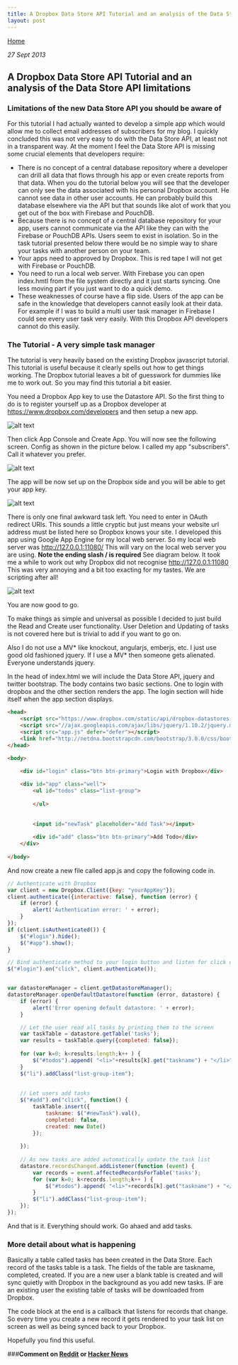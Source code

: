 ```yaml
---
title: A Dropbox Data Store API Tutorial and an analysis of the Data Store API limitations
layout: post
---
```

                                                                                                
[Home](http://nigelkelly.github.io)

*27 Sept 2013*
## A Dropbox Data Store API Tutorial and an analysis of the Data Store API limitations

### Limitations of the new Data Store API you should be aware of

For this tutorial I had actually wanted to develop a simple app which would allow me to collect email addresses of subscribers for my blog. I quickly concluded this was not very easy to do with the Data Store API, at least not in a transparent way. At the moment I feel the Data Store API is missing some crucial elements that developers require:

* There is no concept of a central database repository where a developer can drill all data that flows through his app or even create reports from that data. When you do the tutorial below you will see that the developer can only see the data associated with his personal Dropbox account. He cannot see data in other user accounts. He can probably build this database elsewhere via the API but that sounds like alot of work that you get out of the box with Firebase and PouchDB.
* Because there is no concept of a central database repository for your app, users cannot communicate via the API like they can with the Firebase or PouchDB APIs. Users seem to exist in isolation. So in the task tutorial presented below there would be no simple way to share your tasks with another person on your team.
* Your apps need to approved by Dropbox. This is red tape I will not get with Firebase or PouchDB.
* You need to run a local web server. With Firebase you can open index.hmtl from the file system directly and it just starts syncing. One less moving part if you just want to do a quick demo.
* These weaknesses of course have a flip side. Users of the app can be safe in the knowledge that developers cannot easily look at their data. For example if I was to build a multi user task manager in Firebase I could see every user task very easily. With this Dropbox API developers cannot do this easily. 

### The Tutorial - A very simple task manager

The tutorial is very heavily based on the existing Dropbox javascript tutorial. This tutorial is useful because it clearly spells out how to get things working. The Dropbox tutorial leaves a bit of guesswork for dummies like me to work out. So you may find this tutorial a bit easier.

You need a Dropbox App key to use the Datastore API. So the first thing to do is to register yourself up as a Dropbox developer at https://www.dropbox.com/developers and then setup a new app.

![alt text](images/dropbox/dropbox_dev_signup.png "Dropbox developer signup")

Then click App Console and Create App. You will now see the following screen. Config as shown in the picture below. I called my app "subscribers". Call it whatever you prefer.

![alt text](images/dropbox/dropbox_app_setup.png "Dropbox app setup")

The app will be now set up on the Dropbox side and you will be able to get your app key. 

![alt text](images/dropbox/datastores.png "Dropbox app key")

There is only one final awkward task left. You need to enter in OAuth redirect URIs. This sounds a little cryptic but just means your website url address must be listed here so Dropbox knows your site. I developed this app using Google App Engine for my local web server. So my local web server was http://127.0.0.1:11080/ This will vary on the local web server you are using. **Note the ending slash / is required** See diagram below. It took me a while to work out why Dropbox did not recognise http://127.0.0.1:11080 This was very annoying and a bit too exacting for my tastes. We are scripting after all!

![alt text](images/dropbox/dropbox.png "Dropbox app setup")

You are now good to go.

To make things as simple and universal as possible I decided to just build the Read and Create user functionality. User Deletion and Updating of tasks is not covered here but is trivial to add if you want to go on.

Also I do not use a MV* like knockout, angularjs, emberjs, etc. I just use good old fashioned jquery. If I use a MV* then someone gets alienated. Everyone understands jquery. 

In the head of index.html we will include the Data Store API, jquery and twitter bootstrap. The body contains two basic sections. One to login with dropbox and the other section renders the app. The login section will hide itself when the app section displays.


```html
<head>
	<script src="https://www.dropbox.com/static/api/dropbox-datastores-1.0-latest.js" type="text/javascript"></script>
	<script src="//ajax.googleapis.com/ajax/libs/jquery/1.10.2/jquery.min.js"></script>
	<script src="app.js" defer="defer"></script>
	<link href="http://netdna.bootstrapcdn.com/bootstrap/3.0.0/css/bootstrap.min.css" rel="stylesheet">
</head>

<body>

	<div id="login" class="btn btn-primary">Login with Dropbox</div>
	
	<div id="app" class="well">
		<ul id="todos" class="list-group">
	
		</ul>
	
	
		<input id="newTask" placeholder="Add Task"></input>
	
		<div id="add" class="btn btn-primary">Add Todo</div>	
	</div>
	
</body>
```

And now create a new file called app.js and copy the following code in.


```javascript
// Authenticate with Dropbox
var client = new Dropbox.Client({key: "yourAppKey"});
client.authenticate({interactive: false}, function (error) {
    if (error) {
        alert('Authentication error: ' + error);
    }
});
if (client.isAuthenticated()) {
	$("#login").hide();
	$("#app").show();
}

// Bind authenticate method to your login button and listen for click on button
$("#login").on("click", client.authenticate());


var datastoreManager = client.getDatastoreManager();
datastoreManager.openDefaultDatastore(function (error, datastore) {
    if (error) {
        alert('Error opening default datastore: ' + error);
    }

    // Let the user read all tasks by printing them to the screen
	var taskTable = datastore.getTable('tasks');
	var results = taskTable.query({completed: false});
	
	for (var k=0; k<results.length;k++ ) {
		$("#todos").append( "<li>"+results[k].get("taskname") + "</li>");
	}
	$("li").addClass("list-group-item");
	
	
	// Let users add tasks
	$("#add").on("click", function() {
		taskTable.insert({
		    taskname: $("#newTask").val(),
		    completed: false,
		    created: new Date()
		});
		
	});
	
	// As new tasks are added automatically update the task list
	datastore.recordsChanged.addListener(function (event) {
		var records = event.affectedRecordsForTable('tasks');
		for (var k=0; k<records.length;k++ ) {
			$("#todos").append( "<li>"+records[k].get("taskname") + "</li>");
		}
		$("li").addClass("list-group-item");	
	});		
});
```

And that is it. Everything should work. Go ahaed and add tasks.

### More detail about what is happening

Basically a table called tasks has been created in the Data Store. Each record of the tasks table is a task. The fields of the table are taskname, completed, created. If you are a new user a blank table is created and will sync quietly with Dropbox in the background as you add new tasks. IF are an existing user the existing table of tasks will be downloaded from Dropbox.

The code block at the end is a callback that listens for records that change. So every time you create a new record it gets rendered to your task list on screen as well as being synced back to your Dropbox.

Hopefully you find this useful.

###**Comment on [Reddit](http://www.reddit.com/r/javascript/comments/1lsb5q/the_dark_side_of_firebase_syncing_test_procedure/) or [Hacker News](https://news.ycombinator.com/item?id=6334385)**